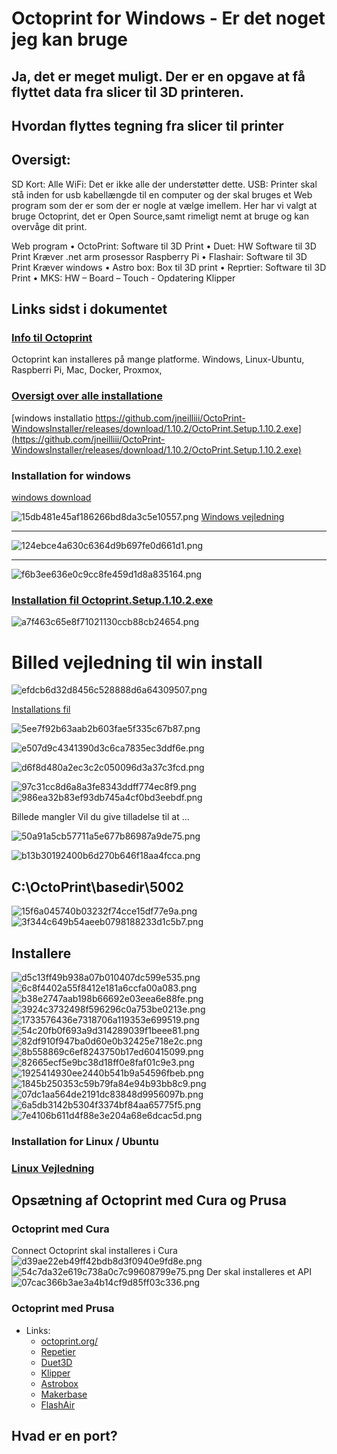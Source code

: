 # Octoprint for Windows - Er det noget jeg kan bruge

## Ja, det er meget muligt. Der er en opgave at få flyttet data fra slicer til 3D printeren. 

## Hvordan flyttes tegning fra slicer til printer

## Oversigt:

SD Kort: Alle
WiFi: Det er ikke alle der understøtter dette.
USB: Printer skal stå inden for usb kabellængde til en computer
     og der skal bruges et Web program som der er som der er nogle at vælge imellem.
     Her har vi valgt at bruge Octoprint, det er Open Source,samt rimeligt nemt at bruge og kan overvåge dit print.

Web program
    • OctoPrint: Software til 3D Print
    • Duet: HW Software til 3D Print Kræver .net arm prosessor Raspberry Pi
    • Flashair: Software til 3D Print Kræver windows
    • Astro box: Box til 3D print
    • Reprtier: Software til 3D Print
    • MKS:  HW – Board – Touch - Opdatering
    Klipper
  
## Links sidst i dokumentet

### [Info til Octoprint](http://octoprint.org)

Octoprint kan installeres på mange platforme.
Windows, Linux-Ubuntu, Raspberri Pi, Mac, Docker, Proxmox,

### [Oversigt over alle installatione](https://octoprint.org/download/)

[windows installatio https://github.com/jneilliii/OctoPrint-WindowsInstaller/releases/download/1.10.2/OctoPrint.Setup.1.10.2.exe](https://github.com/jneilliii/OctoPrint-WindowsInstaller/releases/download/1.10.2/OctoPrint.Setup.1.10.2.exe)

### Installation for windows

[windows download](https://github.com/jneilliii/OctoPrint-WindowsInstaller)


![15db481e45af186266bd8da3c5e10557.png](./_resources/15db481e45af186266bd8da3c5e10557.png)
[Windows vejledning](https://github.com/jneilliii/OctoPrint-WindowsInstaller)
* * *
![124ebce4a630c6364d9b697fe0d661d1.png](./_resources/124ebce4a630c6364d9b697fe0d661d1.png)
* * *
![f6b3ee636e0c9cc8fe459d1d8a835164.png](./_resources/f6b3ee636e0c9cc8fe459d1d8a835164.png)


### [Installation fil Octoprint.Setup.1.10.2.exe](https://github.com/jneilliii/OctoPrint-WindowsInstaller/releases/download/1.10.2/OctoPrint.Setup.1.10.2.exe)

![a7f463c65e8f71021130ccb88cb24654.png](./_resources/a7f463c65e8f71021130ccb88cb24654.png)

# Billed vejledning til win install

![efdcb6d32d8456c528888d6a64309507.png](./_resources/efdcb6d32d8456c528888d6a64309507.png)

[Installations fil](https://github.com/jneilliii/OctoPrint-WindowsInstaller/releases/download/1.10.2/OctoPrint.Setup.1.10.2.exe)

![5ee7f92b63aab2b603fae5f335c67b87.png](./_resources/5ee7f92b63aab2b603fae5f335c67b87.png)

![e507d9c4341390d3c6ca7835ec3ddf6e.png](./_resources/e507d9c4341390d3c6ca7835ec3ddf6e.png)

![d6f8d480a2ec3c2c050096d3a37c3fcd.png](./_resources/d6f8d480a2ec3c2c050096d3a37c3fcd.png)

![97c31cc8d6a8a3fe8343ddff774ec8f9.png](./_resources/97c31cc8d6a8a3fe8343ddff774ec8f9.png)
![986ea32b83ef93db745a4cf0bd3eebdf.png](./_resources/986ea32b83ef93db745a4cf0bd3eebdf.png)

Billede mangler Vil du give tilladelse til at ...

![50a91a5cb57711a5e677b86987a9de75.png](./_resources/50a91a5cb57711a5e677b86987a9de75.png)

![b13b30192400b6d270b646f18aa4fcca.png](./_resources/b13b30192400b6d270b646f18aa4fcca.png)
## C:\OctoPrint\basedir\5002
![15f6a045740b03232f74cce15df77e9a.png](./_resources/15f6a045740b03232f74cce15df77e9a.png)
![3f344c649b54aeeb0798188233d1c5b7.png](./_resources/3f344c649b54aeeb0798188233d1c5b7.png)

## Installere
![d5c13ff49b938a07b010407dc599e535.png](./_resources/d5c13ff49b938a07b010407dc599e535.png)
![6c8f4402a55f8412e181a6ccfa00a083.png](./_resources/6c8f4402a55f8412e181a6ccfa00a083.png)
![b38e2747aab198b66692e03eea6e88fe.png](./_resources/b38e2747aab198b66692e03eea6e88fe.png)
![3924c3732498f596296c0a753be0213e.png](./_resources/3924c3732498f596296c0a753be0213e.png)
![1733576436e7318706a119353e699519.png](./_resources/1733576436e7318706a119353e699519.png)
![54c20fb0f693a9d314289039f1beee81.png](./_resources/54c20fb0f693a9d314289039f1beee81.png)
![82df910f947ba0d60e0b32425e718e2c.png](./_resources/82df910f947ba0d60e0b32425e718e2c.png)
![8b558869c6ef8243750b17ed60415099.png](./_resources/8b558869c6ef8243750b17ed60415099.png)
![82665ecf5e9bc38d18ff0e8faf01c9e3.png](./_resources/82665ecf5e9bc38d18ff0e8faf01c9e3.png)
![1925414930ee2440b541b9a54596fbeb.png](./_resources/1925414930ee2440b541b9a54596fbeb.png)
![1845b250353c59b79fa84e94b93bb8c9.png](./_resources/1845b250353c59b79fa84e94b93bb8c9.png)
![07dc1aa564de2191dc83848d9956097b.png](./_resources/07dc1aa564de2191dc83848d9956097b.png)
![6a5db3142b5304f3374bf84aa65775f5.png](./_resources/6a5db3142b5304f3374bf84aa65775f5.png)
![7e4106b611d4f88e3e204a68e6dcac5d.png](./_resources/7e4106b611d4f88e3e204a68e6dcac5d.png)
### Installation for Linux / Ubuntu 
### [Linux Vejledning](https://github.com/paukstelis/octoprint_deploy)



## Opsætning af Octoprint med Cura og Prusa

### Octoprint med Cura
Connect Octoprint skal installeres i Cura
![d39ae22eb49ff42bdb8d3f0940e9fd8e.png](./_resources/d39ae22eb49ff42bdb8d3f0940e9fd8e.png)
![54c7da32e619c738a0c7c99608799e75.png](./_resources/54c7da32e619c738a0c7c99608799e75.png)
Der skal installeres et API 
![07cac366b3ae3a4b14cf9d85ff03c336.png](./_resources/07cac366b3ae3a4b14cf9d85ff03c336.png)

### Octoprint med Prusa

* Links:
  * [octoprint.org/](http://octoprint.org/)
  * [Repetier](https://www.repetier.com/)
  * [Duet3D](https://www.duet3d.com/)
  * [Klipper](https://support.dynabook.com/support/viewContentDetail?contentId=4006103)
  * [Astrobox](https://www.astroprint.com/astrobox-gateway)
  * [Makerbase](https://www.makerbase.store/)
  * [FlashAir](https://support.dynabook.com/support/viewContentDetail?contentId=4006103)

## Hvad er en port?
